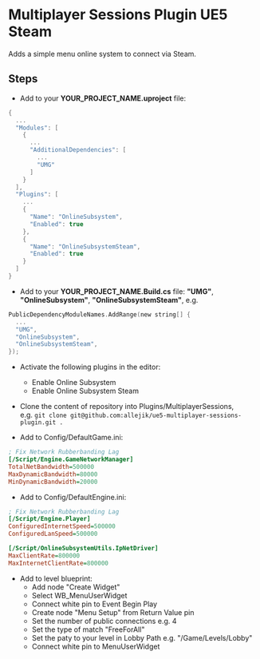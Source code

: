 # Multiplayer Sessions Plugin UE5 Steam

Adds a simple menu online system to connect via Steam.

## Steps

- Add to your **YOUR_PROJECT_NAME.uproject** file:
```c
{
  ...
  "Modules": [
    {
      ...
      "AdditionalDependencies": [
        ...
        "UMG"
      ]	
    }
  ],
  "Plugins": [
    ...
    {
      "Name": "OnlineSubsystem",
      "Enabled": true
    },
    {
      "Name": "OnlineSubsystemSteam",
      "Enabled": true
    }
  ]
}
```

- Add to your **YOUR_PROJECT_NAME.Build.cs** file: **"UMG"**, **"OnlineSubsystem"**, **"OnlineSubsystemSteam"**, e.g.
```c
PublicDependencyModuleNames.AddRange(new string[] {
  ...
  "UMG",
  "OnlineSubsystem",
  "OnlineSubsystemSteam",
});
```

- Activate the following plugins in the editor:
  - Enable Online Subsystem
  - Enable Online Subsystem Steam

- Clone the content of repository into Plugins/MultiplayerSessions,<br>
e.g. `git clone git@github.com:allejik/ue5-multiplayer-sessions-plugin.git .`

- Add to Config/DefaultGame.ini:

```ini
; Fix Network Rubberbanding Lag
[/Script/Engine.GameNetworkManager]
TotalNetBandwidth=500000
MaxDynamicBandwidth=80000
MinDynamicBandwidth=20000
```

- Add to Config/DefaultEngine.ini:

```ini
; Fix Network Rubberbanding Lag
[/Script/Engine.Player]
ConfiguredInternetSpeed=500000
ConfiguredLanSpeed=500000

[/Script/OnlineSubsystemUtils.IpNetDriver]
MaxClientRate=800000
MaxInternetClientRate=800000
```
- Add to level blueprint:
  - Add node "Create Widget"
  - Select WB_MenuUserWidget
  - Connect white pin to Event Begin Play
  - Create node "Menu Setup" from Return Value pin
  - Set the number of public connections e.g. 4
  - Set the type of match "FreeForAll"
  - Set the paty to your level in Lobby Path e.g. "/Game/Levels/Lobby"
  - Connect white pin to MenuUserWidget
